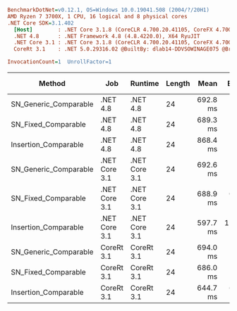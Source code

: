 ``` ini

BenchmarkDotNet=v0.12.1, OS=Windows 10.0.19041.508 (2004/?/20H1)
AMD Ryzen 7 3700X, 1 CPU, 16 logical and 8 physical cores
.NET Core SDK=3.1.402
  [Host]        : .NET Core 3.1.8 (CoreCLR 4.700.20.41105, CoreFX 4.700.20.41903), X64 RyuJIT
  .NET 4.8      : .NET Framework 4.8 (4.8.4220.0), X64 RyuJIT
  .NET Core 3.1 : .NET Core 3.1.8 (CoreCLR 4.700.20.41105, CoreFX 4.700.20.41903), X64 RyuJIT
  CoreRt 3.1    : .NET 5.0.29316.02 @BuiltBy: dlab14-DDVSOWINAGE075 @Branch: master @Commit: 40be8b7e2598b2ccb827fd90cd30c0e2d4496941, X64 AOT

InvocationCount=1  UnrollFactor=1  

```
|                Method |           Job |       Runtime | Length |     Mean |    Error |   StdDev | Gen 0 | Gen 1 | Gen 2 | Allocated |
|---------------------- |-------------- |-------------- |------- |---------:|---------:|---------:|------:|------:|------:|----------:|
| SN_Generic_Comparable |      .NET 4.8 |      .NET 4.8 |     24 | 692.8 ms |  1.67 ms |  1.56 ms |     - |     - |     - |         - |
|   SN_Fixed_Comparable |      .NET 4.8 |      .NET 4.8 |     24 | 689.3 ms |  1.37 ms |  1.22 ms |     - |     - |     - |         - |
|  Insertion_Comparable |      .NET 4.8 |      .NET 4.8 |     24 | 868.4 ms |  1.82 ms |  1.61 ms |     - |     - |     - |         - |
| SN_Generic_Comparable | .NET Core 3.1 | .NET Core 3.1 |     24 | 692.6 ms |  1.70 ms |  1.59 ms |     - |     - |     - |    1856 B |
|   SN_Fixed_Comparable | .NET Core 3.1 | .NET Core 3.1 |     24 | 688.9 ms |  0.82 ms |  0.76 ms |     - |     - |     - |         - |
|  Insertion_Comparable | .NET Core 3.1 | .NET Core 3.1 |     24 | 597.7 ms | 11.59 ms | 12.40 ms |     - |     - |     - |    1480 B |
| SN_Generic_Comparable |    CoreRt 3.1 |    CoreRt 3.1 |     24 | 694.0 ms |  1.25 ms |  1.17 ms |     - |     - |     - |         - |
|   SN_Fixed_Comparable |    CoreRt 3.1 |    CoreRt 3.1 |     24 | 686.0 ms |  1.08 ms |  1.01 ms |     - |     - |     - |         - |
|  Insertion_Comparable |    CoreRt 3.1 |    CoreRt 3.1 |     24 | 644.7 ms |  6.91 ms |  6.47 ms |     - |     - |     - |         - |
